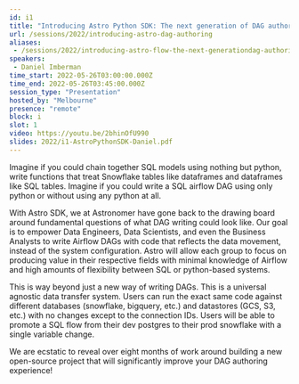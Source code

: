 ```yaml
---
id: i1
title: "Introducing Astro Python SDK: The next generation of DAG authoring"
url: /sessions/2022/introducing-astro-dag-authoring
aliases:
 - /sessions/2022/introducing-astro-flow-the-next-generationdag-authoring
speakers:
 - Daniel Imberman
time_start: 2022-05-26T03:00:00.000Z
time_end: 2022-05-26T03:45:00.000Z
session_type: "Presentation"
hosted_by: "Melbourne"
presence: "remote"
block: i
slot: 1
video: https://youtu.be/2bhinOfU990
slides: 2022/i1-AstroPythonSDK-Daniel.pdf
---
```


Imagine if you could chain together SQL models using nothing but python, write functions that treat Snowflake tables like dataframes and dataframes like SQL tables. Imagine if you could write a SQL airflow DAG using only python or without using any python at all. 
 
With Astro SDK, we at Astronomer have gone back to the drawing board around fundamental questions of what DAG writing could look like. Our goal is to empower Data Engineers, Data Scientists, and even the Business Analysts to write Airflow DAGs with code that reflects the data movement, instead of the system configuration. Astro will allow each group to focus on producing value in their respective fields with minimal knowledge of Airflow and high amounts of flexibility between SQL or python-based systems.
 
This is way beyond just a new way of writing DAGs. This is a universal agnostic data transfer system. Users can run the exact same code against different databases (snowflake, bigquery, etc.) and datastores (GCS, S3, etc.) with no changes except to the connection IDs. Users will be able to promote a SQL flow from their dev postgres to their prod snowflake with a single variable change. 
 
We are ecstatic to reveal over eight months of work around building a new open-source project that will significantly improve your DAG authoring experience!